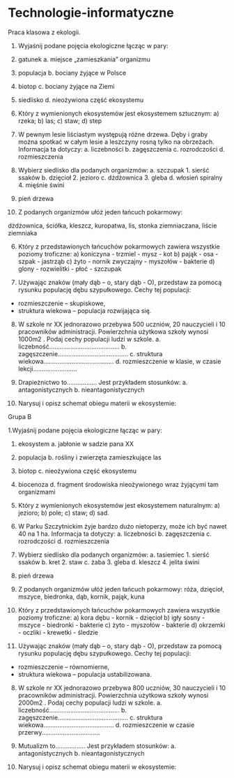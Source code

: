 # Technologie-informatyczne
Praca klasowa z ekologii.
1. Wyjaśnij podane pojęcia ekologiczne łącząc w pary:

1. gatunek a. miejsce „zamieszkania” organizmu
2. populacja b. bociany żyjące w Polsce
3. biotop c. bociany żyjące na Ziemi
4. siedlisko d. nieożywiona część ekosystemu

2. Który z wymienionych ekosystemów jest ekosystemem sztucznym:
a) rzeka; 
b) las; 
c) staw; 
d) step

3. W pewnym lesie liściastym występują różne drzewa. Dęby i graby można spotkać w całym lesie a leszczyny rosną tylko na obrzeżach. Informacja ta dotyczy:
a. liczebności 
b. zagęszczenia
c. rozrodczości 
d. rozmieszczenia

4. Wybierz siedlisko dla podanych organizmów:
a. szczupak 1. sierść ssaków
b. dzięcioł 2. jezioro
c. dżdżownica 3. gleba
d. włosień spiralny 4. mięśnie świni
5. pień drzewa

5. Z podanych organizmów ułóż jeden łańcuch pokarmowy:

dżdżownica, ściółka, kleszcz, kuropatwa, lis, stonka ziemniaczana, liście ziemniaka

6. Który z przedstawionych łańcuchów pokarmowych zawiera wszystkie poziomy troficzne:
a) koniczyna - trzmiel - mysz - kot
b) pająk - osa - szpak - jastrząb
c) żyto - nornik zwyczajny - myszołów - bakterie
d) glony - rozwielitki - płoć - szczupak

7. Używając znaków (mały dąb – o, stary dąb - O), przedstaw za pomocą rysunku populację dębu szypułkowego. Cechy tej populacji: 
- rozmieszczenie – skupiskowe, 
- struktura wiekowa – populacja rozwijająca się.

8. W szkole nr XX jednorazowo przebywa 500 uczniów, 20 nauczycieli i 10 pracowników administracji. Powierzchnia użytkowa szkoły wynosi 1000m2 . Podaj cechy populacji ludzi w szkole.
a. liczebność........................................
b. zagęszczenie........................................
c. struktura wiekowa........................................
d. rozmieszczenie w klasie, w czasie lekcji.........................

9. Drapieżnictwo to.................
Jest przykładem stosunków: 
a. antagonistycznych
b. nieantagonistycznych

10. Narysuj i opisz schemat obiegu materii w ekosystemie:


Grupa B

1.Wyjaśnij podane pojęcia ekologiczne łącząc w pary:

1. ekosystem a. jabłonie w sadzie pana XX
2. populacja b. rośliny i zwierzęta zamieszkujące las
3. biotop c. nieożywiona część ekosystemu
4. biocenoza d. fragment środowiska nieożywionego wraz żyjącymi tam organizmami

2. Który z wymienionych ekosystemów jest ekosystemem naturalnym:
a) jezioro;
b) pole;
c) staw;
d) sad.

3. W Parku Szczytnickim żyje bardzo dużo nietoperzy, może ich być nawet 40 na 1 ha.
Informacja ta dotyczy:
a. liczebności
b. zagęszczenia
c. rozrodczości
d. rozmieszczenia

4. Wybierz siedlisko dla podanych organizmów:
a. tasiemiec 1. sierść ssaków
b. kret 2. staw
c. żaba 3. gleba
d. kleszcz 4. jelita świni
5. pień drzewa

5. Z podanych organizmów ułóż jeden łańcuch pokarmowy:
róża, dzięcioł, mszyce, biedronka, dąb, kornik, pająk, kuna

6. Który z przedstawionych łańcuchów pokarmowych zawiera wszystkie poziomy troficzne:
a) kora dębu - kornik - dzięcioł
b) igły sosny - mszyce - biedronki - bakterie
c) żyto - myszołów - bakterie
d) okrzemki - oczliki - krewetki - śledzie

7. Używając znaków (mały dąb – o, stary dąb - O), przedstaw za pomocą rysunku populację dębu szypułkowego. Cechy tej populacji:
- rozmieszczenie – równomierne,
- struktura wiekowa – populacja ustabilizowana.

8. W szkole nr XX jednorazowo przebywa 800 uczniów, 30 nauczycieli i 10 pracowników administracji. Powierzchnia użytkowa szkoły wynosi 2000m2 . Podaj cechy populacji ludzi w szkole.
a. liczebność........................................
b. zagęszczenie........................................
c. struktura wiekowa........................................
d. rozmieszczenie w czasie przerwy.................................

9. Mutualizm to.................
Jest przykładem stosunków:
a. antagonistycznych b. nieantagonistycznych

10. Narysuj i opisz schemat obiegu materii w ekosystemie:
